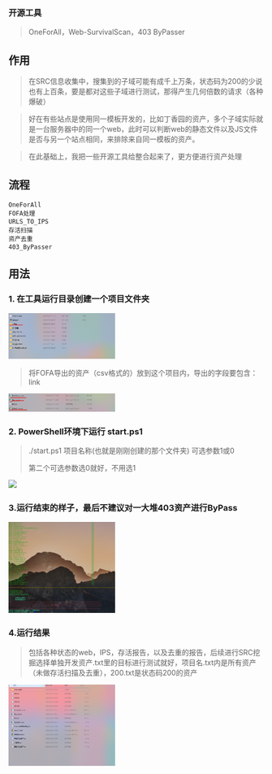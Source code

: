 ### 开源工具

> OneForAll，Web-SurvivalScan，403 ByPasser

## 作用

> 在SRC信息收集中，搜集到的子域可能有成千上万条，状态码为200的少说也有上百条，要是都对这些子域进行测试，那得产生几何倍数的请求（各种爆破）

> 好在有些站点是使用同一模板开发的，比如丁香园的资产，多个子域实际就是一台服务器中的同一个web，此时可以判断web的静态文件以及JS文件是否与另一个站点相同，来排除来自同一模板的资产。

> 在此基础上，我把一些开源工具给整合起来了，更方便进行资产处理

## 流程

```
OneForAll
FOFA处理
URLS_TO_IPS
存活扫描
资产去重
403_ByPasser
```

## 用法

### 1. 在工具运行目录创建一个项目文件夹

<img src="https://github.com/qwe1433223/FAST-GO/blob/main/img/image-20230826214018078.png" width="210px">

> 将FOFA导出的资产（csv格式的）放到这个项目内，导出的字段要包含：link

<img src="https://github.com/qwe1433223/FAST-GO/blob/main/img/image-20230826214211393.png" width="210px">

### 2. PowerShell环境下运行 start.ps1

> ./start.ps1 项目名称(也就是刚刚创建的那个文件夹) 可选参数1或0
>
> 第二个可选参数选0就好，不用选1 

<img src="https://github.com/qwe1433223/FAST-GO/blob/main/img/QQ录屏20230826214941.gif" width="210px">

### 3.运行结束的样子，最后不建议对一大堆403资产进行ByPass

<img src="https://github.com/qwe1433223/FAST-GO/blob/main/img/image-20230826215225068.png" width="210px">

### 4.运行结果

> 包括各种状态的web，IPS，存活报告，以及去重的报告，后续进行SRC挖掘选择单独开发资产.txt里的目标进行测试就好，项目名.txt内是所有资产（未做存活扫描及去重），200.txt是状态码200的资产

<img src="https://github.com/qwe1433223/FAST-GO/blob/main/img/image-20230826215547561.png" width="210px">
